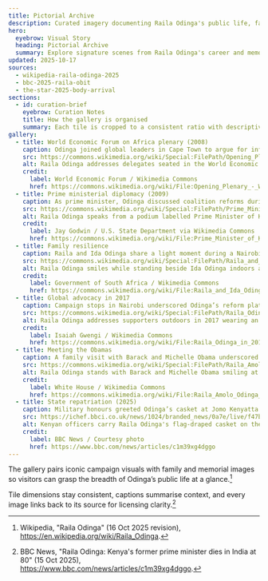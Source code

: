 ```yaml
---
title: Pictorial Archive
description: Curated imagery documenting Raila Odinga's public life, family moments, diplomacy, and memorial events.
hero:
  eyebrow: Visual Story
  heading: Pictorial Archive
  summary: Explore signature scenes from Raila Odinga's career and memorial, sourced from licensed newsrooms and Wikimedia Commons.
updated: 2025-10-17
sources:
  - wikipedia-raila-odinga-2025
  - bbc-2025-raila-obit
  - the-star-2025-body-arrival
sections:
  - id: curation-brief
    eyebrow: Curation Notes
    title: How the gallery is organised
    summary: Each tile is cropped to a consistent ratio with descriptive alt text and licensing credits so readers can scan key milestones quickly.
gallery:
  - title: World Economic Forum on Africa plenary (2008)
    caption: Odinga joined global leaders in Cape Town to argue for infrastructure investment across East Africa.
    src: https://commons.wikimedia.org/wiki/Special:FilePath/Opening_Plenary_-_World_Economic_Forum_on_Africa_2008.jpg?width=720
    alt: Raila Odinga addresses delegates seated in the World Economic Forum plenary hall in Cape Town in 2008.
    credit:
      label: World Economic Forum / Wikimedia Commons
      href: https://commons.wikimedia.org/wiki/File:Opening_Plenary_-_World_Economic_Forum_on_Africa_2008.jpg
  - title: Prime ministerial diplomacy (2009)
    caption: As prime minister, Odinga discussed coalition reforms during a stop in Washington, DC.
    src: https://commons.wikimedia.org/wiki/Special:FilePath/Prime_Minister_of_Kenya_%287752141076%29.jpg?width=720
    alt: Raila Odinga speaks from a podium labelled Prime Minister of Kenya with microphones lined up in 2009.
    credit:
      label: Jay Godwin / U.S. State Department via Wikimedia Commons
      href: https://commons.wikimedia.org/wiki/File:Prime_Minister_of_Kenya_(7752141076).jpg
  - title: Family resilience
    caption: Raila and Ida Odinga share a light moment during a Nairobi reception highlighting their decades-long partnership.
    src: https://commons.wikimedia.org/wiki/Special:FilePath/Raila_and_Ida_Odinga.jpg?width=720
    alt: Raila Odinga smiles while standing beside Ida Odinga indoors at a public event.
    credit:
      label: Government of South Africa / Wikimedia Commons
      href: https://commons.wikimedia.org/wiki/File:Raila_and_Ida_Odinga.jpg
  - title: Global advocacy in 2017
    caption: Campaign stops in Nairobi underscored Odinga’s reform platform ahead of the 2017 election.
    src: https://commons.wikimedia.org/wiki/Special:FilePath/Raila_Odinga_in_2017.jpg?width=720
    alt: Raila Odinga addresses supporters outdoors in 2017 wearing an orange cap.
    credit:
      label: Isaiah Gwengi / Wikimedia Commons
      href: https://commons.wikimedia.org/wiki/File:Raila_Odinga_in_2017.jpg
  - title: Meeting the Obamas
    caption: A family visit with Barack and Michelle Obama underscored long-standing ties between Kenyan and U.S. leaders.
    src: https://commons.wikimedia.org/wiki/Special:FilePath/Raila_Amolo_Odinga_with_Obamas.jpg?width=720
    alt: Raila Odinga stands with Barack and Michelle Obama smiling at the camera.
    credit:
      label: White House / Wikimedia Commons
      href: https://commons.wikimedia.org/wiki/File:Raila_Amolo_Odinga_with_Obamas.jpg
  - title: State repatriation (2025)
    caption: Military honours greeted Odinga’s casket at Jomo Kenyatta International Airport before the national viewing.
    src: https://ichef.bbci.co.uk/news/1024/branded_news/0a7e/live/f47bf560-a98e-11f0-8cc1-273230b15f0b.jpg
    alt: Kenyan officers carry Raila Odinga's flag-draped casket on the runway as dignitaries watch.
    credit:
      label: BBC News / Courtesy photo
      href: https://www.bbc.com/news/articles/c1m39xg4dggo
---
```

The gallery pairs iconic campaign visuals with family and memorial images so visitors can grasp the breadth of Odinga’s public life at a glance.[^wiki]

Tile dimensions stay consistent, captions summarise context, and every image links back to its source for licensing clarity.[^bbc]

[^wiki]: Wikipedia, "Raila Odinga" (16 Oct 2025 revision), https://en.wikipedia.org/wiki/Raila_Odinga.
[^bbc]: BBC News, "Raila Odinga: Kenya's former prime minister dies in India at 80" (15 Oct 2025), https://www.bbc.com/news/articles/c1m39xg4dggo.
